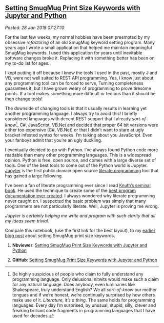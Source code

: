  
[Setting SmugMug Print Size Keywords with Jupyter and Python](http://analyzethedatanotthedrivel.org/2018/01/28/setting-smugmug-print-size-keywords-with-jupyter-and-python/)
-----------------------------------------------------------------------------------------------------------------------------------------------------------

*Posted: 28 Jan 2018 07:27:10*

For the last few weeks, my normal hobbies have been preempted by my
obsessive *refactoring* of an old SmugMug keyword setting program. Many
years ago I wrote a small application that helped me maintain meaningful
SmugMug keywords. I used this application for years until inevitable
software changes broke it. Replacing it with something better has been
on my to-do list for ages.

I kept putting it off because I knew the tools I used in the past,
mostly J and VB, were not well suited to REST API programming. Yes, I
know just about any programming tool can be forced to serve, Turning
completeness guarantees it, but I have grown weary of programming to
prove tiresome points. If a tool makes something more difficult or
tedious than it should be then change tools!

The downside of changing tools is that it usually results in learning
yet another programming language. I always try to avoid this! I briefly
considered languages with decent REST support that I already
*sort-of-know*[^5555a], C\#, JavaScript, VB.Net and decided that proper 64
bit versions were either too expensive (C\#, VB.Net) or that I didn’t
want to stare at ugly bracket infested syntax for weeks. I’m talking
about you JavaScript. Even your fanboys admit that you’re an ugly
duckling.

I eventually decided to go with Python. I’ve always found Python code
more readable than many other programming languages. This is a
widespread opinion. Python is free, open source, and comes with a large
diverse set of tools. One of the best tools to come out of the Python
world is Jupyter. [Jupyter](https://jupyter.org/) is the first public
domain open source [literate
programming](https://en.wikipedia.org/wiki/Literate_programming) tool
that has gained a large following.

I’ve been a fan of literate programming ever since I read [Knuth’s
seminal book](https://en.wikipedia.org/wiki/Literate_programming). He
used the technique to create some of the [best program documentation
ever
created](https://www.amazon.com/TeXbook-Donald-Knuth/dp/0201134489). I
always wondered why literate programming never caught on. I suspected
the basic problem was simply that many programmers are not particularly
literate. Well, Jupyter is proving me wrong.

*Jupyter is certainly helping me write and program with such clarity
that all my ideas seem trivial.*

Compare this notebook, (use the first link for the best layout), to my
[earlier blog
post](https://analyzethedatanotthedrivel.org/2010/02/21/assigning-smugmug-print-size-keys/)
about setting SmugMug print size keywords.

1.  **Nbviewer**: [Setting SmugMug Print Size Keywords with Jupyter and
    Python](https://nbviewer.jupyter.org/github/bakerjd99/smugpyter/blob/master/notebooks/Setting%20SmugMug%20Print%20Size%20Keywords%20with%20Jupyter%20and%20Python.ipynb)

2.  **GitHub**: [Setting SmugMug Print Size Keywords with Jupyter and
    Python](https://github.com/bakerjd99/smugpyter/blob/master/notebooks/Setting%20SmugMug%20Print%20Size%20Keywords%20with%20Jupyter%20and%20Python.ipynb)

[^5555a]: Be highly suspicious of people who claim to fully understand any
    programming language. Only delusional nitwits would make such a
    claim for any natural language. Does anybody, even luminaries like
    Shakespeare, truly understand English? We all *sort-of-know* our
    mother tongues and if we’re honest, we’re continually surprised by
    how others make use of it. *Literature, it’s a thing.* The same
    holds for programming languages. Every day I’m surprised, by
    unusual, stupid, silly, clever and freaking brilliant code fragments
    in programming languages that I have used for decades.

